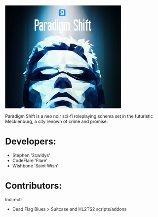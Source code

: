 ![Image Cover](https://github.com/2cwldys/Paradigm-Shift/blob/master/INFORMATION/paradigmlogo.png)

Paradigm Shift is a neo noir sci-fi roleplaying schema set in the futuristic Mecklenburg, a city renown of crime and promise.

# Developers:
- Stephen '2cwldys'
- CodeFlare 'Flare'
- Wishbone 'Saint Wish'

# Contributors:
Indirect:
- Dead Flag Blues > Suitcase and HL2TS2 scripts/addons
